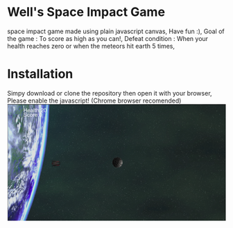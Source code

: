 # Well's Space Impact Game
space impact game made using plain javascript canvas,
Have fun :),
Goal of the game : To score as high as you can!,
Defeat condition : When your health reaches zero or when the meteors hit earth 5 times,
# Installation 
Simpy download or clone the repository then open it with your browser,
Please enable the javascript! (Chrome browser recomended)
![Well's Space Impact](https://github.com/wellisrite/wellsspaceimpact/blob/master/preview.png)

